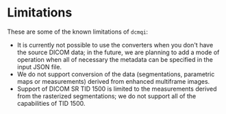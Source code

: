 # Limitations

These are some of the known limitations of `dcmqi`:

* It is currently not possible to use the converters when you don't have the source DICOM data; in the future, we are planning to add a mode of operation when all of necessary the metadata can be specified in the input JSON file.
* We do not support conversion of the data \(segmentations, parametric maps or measurements\) derived from enhanced multiframe images.
* Support of DICOM SR TID 1500 is limited to the measurements derived from the rasterized segmentations; we do not support all of the capabilities of TID 1500.


